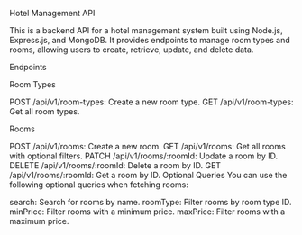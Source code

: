 Hotel Management API

This is a backend API for a hotel management system built using Node.js, Express.js, and MongoDB. It provides endpoints to manage room types and rooms, allowing users to create, retrieve, update, and delete data.

Endpoints

Room Types

POST /api/v1/room-types: Create a new room type.
GET /api/v1/room-types: Get all room types.

Rooms

POST /api/v1/rooms: Create a new room.
GET /api/v1/rooms: Get all rooms with optional filters.
PATCH /api/v1/rooms/:roomId: Update a room by ID.
DELETE /api/v1/rooms/:roomId: Delete a room by ID.
GET /api/v1/rooms/:roomId: Get a room by ID.
Optional Queries
You can use the following optional queries when fetching rooms:

search: Search for rooms by name.
roomType: Filter rooms by room type ID.
minPrice: Filter rooms with a minimum price.
maxPrice: Filter rooms with a maximum price.